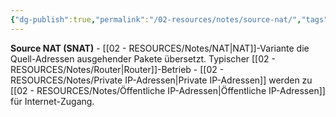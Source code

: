 ```yaml
---
{"dg-publish":true,"permalink":"/02-resources/notes/source-nat/","tags":["nat/typ","übersetzung/quelle","informatik/netzwerk"],"noteIcon":"","updated":"2025-10-29T12:59:10.343+01:00"}
---
```



**Source NAT (SNAT)** - [[02 - RESOURCES/Notes/NAT\|NAT]]-Variante die Quell-Adressen ausgehender Pakete übersetzt.
Typischer [[02 - RESOURCES/Notes/Router\|Router]]-Betrieb - [[02 - RESOURCES/Notes/Private IP-Adressen\|Private IP-Adressen]] werden zu [[02 - RESOURCES/Notes/Öffentliche IP-Adressen\|Öffentliche IP-Adressen]] für Internet-Zugang.